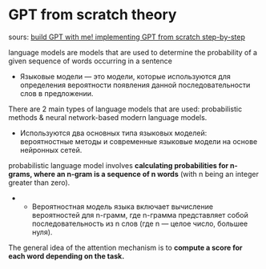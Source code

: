 # GPT from scratch theory
sours: [build GPT with me! implementing GPT from scratch step-by-step](https://devshahs.medium.com/build-gpt-with-me-implementing-gpt-from-scratch-step-by-step-b2efe4e2f7e0)

language models are models that are used to determine the probability of a given sequence of words occurring in a sentence

 - Языковые модели — это модели, которые используются для определения вероятности появления данной последовательности слов в предложении.

There are 2 main types of language models that are used: probabilistic methods & neural network-based modern language models.

- Используются два основных типа языковых моделей: вероятностные методы и современные языковые модели на основе нейронных сетей.

probabilistic language model involves **calculating probabilities for n-grams, where an n-gram is a sequence of n words** (with n being an integer greater than zero).

- - Вероятностная модель языка включает вычисление вероятностей для n-грамм, где n-грамма представляет собой последовательность из n слов (где n — целое число, большее нуля).

The general idea of the attention mechanism is to **compute a score for each word depending on the task.**
